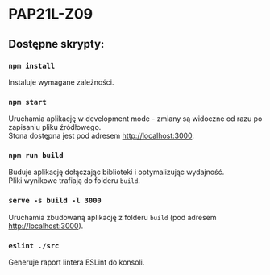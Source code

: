 # PAP21L-Z09

## Dostępne skrypty:

### `npm install`

Instaluje wymagane zależności.

### `npm start`

Uruchamia aplikację w development mode - zmiany są widoczne od razu po zapisaniu pliku źródłowego.\
Stona dostępna jest pod adresem [http://localhost:3000](http://localhost:3000).

### `npm run build`

Buduje aplikację dołączając biblioteki i optymalizując wydajność.\
Pliki wynikowe trafiają do folderu `build`.

### `serve -s build -l 3000`

Uruchamia zbudowaną aplikację z folderu `build` (pod adresem [http://localhost:3000](http://localhost:3000)).

### `eslint ./src`

Generuje raport lintera ESLint do konsoli.